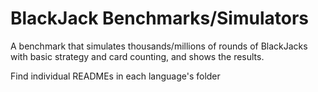 # BlackJack Benchmarks/Simulators

A benchmark that simulates thousands/millions of rounds of BlackJacks with basic strategy and card counting, and shows the results.

Find individual READMEs in each language's folder
